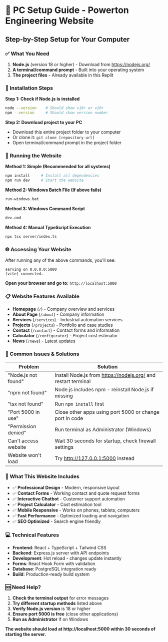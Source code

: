 # 🚀 PC Setup Guide - Powerton Engineering Website

## Step-by-Step Setup for Your Computer

### ✅ What You Need

1. **Node.js** (version 18 or higher) - Download from https://nodejs.org/
2. **A terminal/command prompt** - Built into your operating system
3. **The project files** - Already available in this Replit

### 🔧 Installation Steps

**Step 1: Check if Node.js is installed**
```bash
node --version    # Should show v18+ or v20+
npm --version     # Should show version number
```

**Step 2: Download project to your PC**
- Download this entire project folder to your computer
- Or clone it: `git clone [repository-url]`
- Open terminal/command prompt in the project folder

### 🎯 Running the Website

**Method 1: Simple (Recommended for all systems)**
```bash
npm install     # Install all dependencies
npm run dev     # Start the website
```

**Method 2: Windows Batch File (If above fails)**
```cmd
run-windows.bat
```

**Method 3: Windows Command Script**
```cmd
dev.cmd
```

**Method 4: Manual TypeScript Execution**
```bash
npx tsx server/index.ts
```

### 🌐 Accessing Your Website

After running any of the above commands, you'll see:
```
serving on 0.0.0.0:5000
[vite] connected.
```

**Open your browser and go to:** `http://localhost:5000`

### 📋 Website Features Available
- **Homepage** (`/`) - Company overview and services
- **About Page** (`/about`) - Company information
- **Services** (`/services`) - Industrial automation services  
- **Projects** (`/projects`) - Portfolio and case studies
- **Contact** (`/contact`) - Contact forms and information
- **Calculator** (`/configurator`) - Project cost estimator
- **News** (`/news`) - Latest updates

### 🔧 Common Issues & Solutions

| Problem | Solution |
|---------|----------|
| "Node.js not found" | Install Node.js from https://nodejs.org/ and restart terminal |
| "npm not found" | Node.js includes npm - reinstall Node.js if missing |
| "tsx not found" | Run `npm install` first |
| "Port 5000 in use" | Close other apps using port 5000 or change port in code |
| "Permission denied" | Run terminal as Administrator (Windows) |
| Can't access website | Wait 30 seconds for startup, check firewall settings |
| Website won't load | Try http://127.0.0.1:5000 instead |

### 🎨 What This Website Includes

- ✅ **Professional Design** - Modern, responsive layout
- ✅ **Contact Forms** - Working contact and quote request forms
- ✅ **Interactive Chatbot** - Customer support automation
- ✅ **Project Calculator** - Cost estimation tool
- ✅ **Mobile Responsive** - Works on phones, tablets, computers
- ✅ **Fast Performance** - Optimized loading and navigation
- ✅ **SEO Optimized** - Search engine friendly

### 💻 Technical Features
- **Frontend**: React + TypeScript + Tailwind CSS
- **Backend**: Express.js server with API endpoints
- **Development**: Hot reload - changes update instantly
- **Forms**: React Hook Form with validation
- **Database**: PostgreSQL integration ready
- **Build**: Production-ready build system

### 🆘 Need Help?

1. **Check the terminal output** for error messages
2. **Try different startup methods** listed above  
3. **Verify Node.js version** is 18 or higher
4. **Ensure port 5000 is free** (close other applications)
5. **Run as Administrator** if on Windows

**The website should load at http://localhost:5000 within 30 seconds of starting the server.**